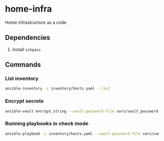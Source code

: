 # home-infra
Home infrastructure as a code

## Dependencies

1. Install `sshpass`

## Commands

### List inventory

```sh
ansible-inventory -i inventory/hosts.yaml --list
```

### Encrypt secrets

```sh
ansible-vault encrypt_string --vault-password-file vars/vault_password.txt "password" --name 'key'
```

### Running playbooks in check mode

```sh
ansible-playbook -i inventory/hosts.yaml --vault-password-file vars/vault_password.txt --check playbooks/init_infra.yaml
```